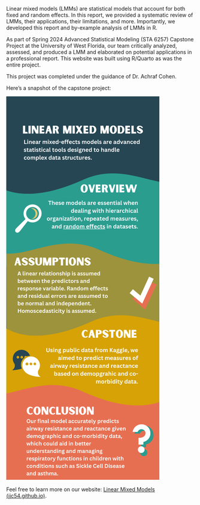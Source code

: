 Linear mixed models (LMMs) are statistical models that account for both fixed and random effects. In this report, we provided a systematic review of LMMs, their applications, their limitations, and more. Importantly, we developed this report and by-example analysis of LMMs in R.

As part of Spring 2024 Advanced Statistical Modeling (STA 6257) Capstone Project at the University of West Florida, our team critically analyzed, assessed, and produced a LMM and elaborated on potential applications in a professional report. This website was built using R/Quarto as was the entire project.

This project was completed under the guidance of Dr. Achraf Cohen. 

Here’s a snapshot of the capstone project:

![LMM](images/LMM2.png)

Feel free to learn more on our website: [Linear Mixed Models (jjc54.github.io)](https://jjc54.github.io/STA6257_Project_Linear_Mixed_Modelers/).
